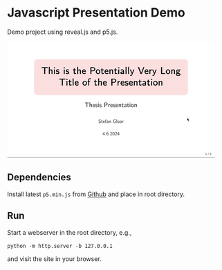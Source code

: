 # Javascript Presentation Demo
Demo project using reveal.js and p5.js.

![Demo GIF](assets/demo.gif)

## Dependencies
Install latest `p5.min.js` from [Github](https://github.com/processing/p5.js/releases)
and place in root directory.

## Run
Start a webserver in the root directory, e.g.,
~~~
python -m http.server -b 127.0.0.1
~~~
and visit the site in your browser.
